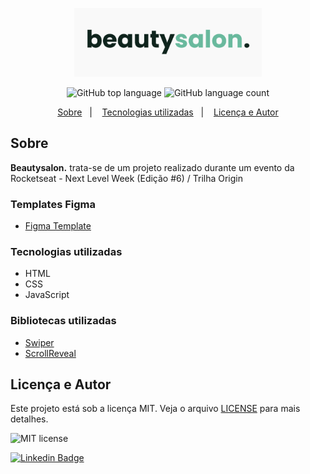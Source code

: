 <p align="center">
   <img src="./.github/logo.png" alt="beautysalon." width="300"/>
</p>

<p align="center">
  <img alt="GitHub top language" src="https://img.shields.io/github/languages/top/yurimarim/nlw-originsix-origin?color=e6e6e8">
  
  <img alt="GitHub language count" src="https://img.shields.io/github/languages/count/yurimarim/nlw-originsix-origin?color=e6e6e8">

  <p align="center">
  <a href="#sobre">Sobre</a>&nbsp;&nbsp;&nbsp;|&nbsp;&nbsp;&nbsp;
  <a href="#tecnologias-utilizadas">Tecnologias utilizadas</a>&nbsp;&nbsp;&nbsp;|&nbsp;&nbsp;&nbsp;
  <a href="#licença-e-autor">Licença e Autor</a>
</p>

## Sobre

**Beautysalon.** trata-se de um projeto realizado durante um evento da Rocketseat - Next Level Week (Edição #6) / Trilha Origin

### Templates Figma

- [Figma Template](https://www.figma.com/file/YJ21RnZoelU6tthwExzMVP/Origin-Six?node-id=61%3A144)

### Tecnologias utilizadas

- HTML
- CSS
- JavaScript

### Bibliotecas utilizadas

- [Swiper](https://swiperjs.com)
- [ScrollReveal](https://scrollrevealjs.org)

## Licença e Autor

Este projeto está sob a licença MIT. Veja o arquivo [LICENSE](https://github.com/yurimarim/nlw-originsix-origin/blob/main/LICENSE.txt) para mais detalhes.

<p>
  <img alt="MIT license" src="https://img.shields.io/badge/license-MIT-e6e6e8">

[![Linkedin Badge](https://img.shields.io/badge/-Yuri_Marim-blue?style=flat-square&logo=Linkedin&logoColor=white&link=https://www.linkedin.com/in/yuri-marim-6b6130197/)](https://www.linkedin.com/in/yuri-marim-6b6130197/)
